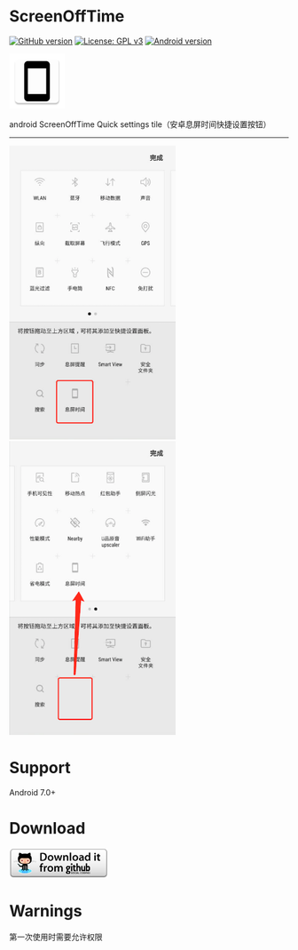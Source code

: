 # ScreenOffTime
[![GitHub version](https://img.shields.io/badge/version-1.0.0-blue.svg)](https://github.com/gojuukaze/ScreenOffTime/releases/tag/v1.0.0) 
[![License: GPL v3](https://img.shields.io/aur/license/yaourt.svg)](https://github.com/gojuukaze/ScreenOffTime/blob/master/LICENSE)
[![Android version](https://img.shields.io/badge/android-7.0%2B-blue.svg)]()
  
  
<img width = "100" height = "100" src="https://github.com/gojuukaze/ScreenOffTime/blob/master/pic/ic_launcher.png?raw=true">
  
android ScreenOffTime Quick settings tile（安卓息屏时间快捷设置按钮）  

---
<p>
  <a target="_blank" ><img width = "300" height = "529" src="https://github.com/gojuukaze/ScreenOffTime/blob/master/pic/1.png?raw=true"></a>
  <a target="_blank" ><img  width = "300" height = "529" src="https://github.com/gojuukaze/ScreenOffTime/blob/master/pic/2.png?raw=true"></a>
</p>

# Support
Android 7.0+

# Download
[![Download](https://github.com/gojuukaze/ScreenOffTime/blob/master/pic/3.png?raw=true)](https://github.com/gojuukaze/ScreenOffTime/releases) 

# Warnings
第一次使用时需要允许权限